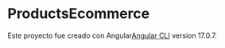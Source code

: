 # ProductsEcommerce

Este proyecto fue creado con Angular[Angular CLI](https://github.com/angular/angular-cli) version 17.0.7.